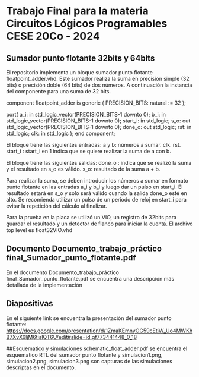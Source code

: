 # Trabajo Final para la materia Circuitos Lógicos Programables CESE 20Co - 2024

## Sumador punto flotante 32bits y 64bits

El repositorio implementa un bloque sumador punto flotante floatpoint_adder.vhd. Este sumador realiza la suma en precisión simple (32 bits) o precisión doble (64 bits) de dos números. A continuación la instancia del componente para una suma de 32 bits.

 component floatpoint_adder is
   generic (
   PRECISION_BITS: natural := 32
   );

   port(
     a_i: in std_logic_vector(PRECISION_BITS-1 downto 0);
     b_i: in std_logic_vector(PRECISION_BITS-1 downto 0);
     start_i: in std_logic;
     s_o: out std_logic_vector(PRECISION_BITS-1 downto 0);
     done_o: out std_logic;
     rst: in std_logic;
     clk: in std_logic
   );
 end component;

El bloque tiene las siguientes entradas:
a y b: números a sumar.
clk.
rst. 
start_i : start_i en 1 indica que se quiere realizar la suma de a con b. 


El bloque tiene las siguientes salidas:
done_o : indica que se realizó la suma y el resultado en s_o es válido.
s_o: resultado de la suma a + b.

Para realizar la suma, se deben introducir los números a sumar en formato punto flotante en las entradas a_i y b_i y luego dar un pulso en start_i. El resultado estará en s_o y solo será válido cuando la salida done_o esté en alto. Se recomienda utilizar un pulso de un período de reloj en start_i para evitar la repetición del cálculo al finalizar.

Para la prueba en la placa se utilizó un VIO, un registro de 32bits para guardar el resultado y un detector de flanco para iniciar la cuenta. El archivo top level es float32VIO.vhd

## Documento Documento_trabajo_práctico final_Sumador_punto_flotante.pdf
En el documento Documento_trabajo_práctico final_Sumador_punto_flotante.pdf se encuentra una descripción más detallada de la implementación

## Diapositivas
En el siguiente link se encuentra la presentación del sumador punto flotante: 
https://docs.google.com/presentation/d/1ZmaKEmnyOG59cEtiW_Uo4MWKhB7XvX6ljM6tislQT6U/edit#slide=id.gf773441448_0_18

##Esquematico y simulaciones
schematic_float_adder.pdf se encuentra el esquematico RTL del sumador punto flotante y simulacion1.png, simulacion2.png, simulacion3.png son capturas de las simulaciones descriptas en el documento.
